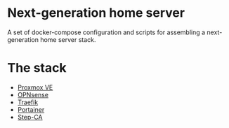 # Next-generation home server

A set of docker-compose configuration and scripts for assembling a next-generation home server stack.

# The stack

- [Proxmox VE]
- [OPNsense]
- [Traefik]
- [Portainer]
- [Step-CA]


[Proxmox VE]: https://www.proxmox.com/en/downloads/category/proxmox-virtual-environment
[OPNsense]: https://opnsense.org
[Traefik]: https://traefik.io
[Portainer]: https://portainer.io
[Step-CA]: https://smallstep.com/docs/step-ca
